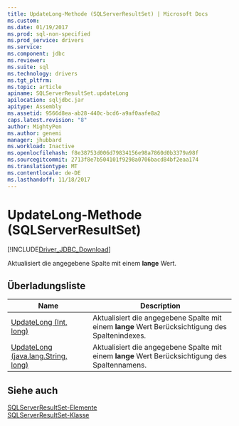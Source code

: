 ```yaml
---
title: UpdateLong-Methode (SQLServerResultSet) | Microsoft Docs
ms.custom: 
ms.date: 01/19/2017
ms.prod: sql-non-specified
ms.prod_service: drivers
ms.service: 
ms.component: jdbc
ms.reviewer: 
ms.suite: sql
ms.technology: drivers
ms.tgt_pltfrm: 
ms.topic: article
apiname: SQLServerResultSet.updateLong
apilocation: sqljdbc.jar
apitype: Assembly
ms.assetid: 9566d8ea-ab28-440c-bcd6-a9af0aafe8a2
caps.latest.revision: "8"
author: MightyPen
ms.author: genemi
manager: jhubbard
ms.workload: Inactive
ms.openlocfilehash: f8e38753d006d79834156e98a7860d0b3379a98f
ms.sourcegitcommit: 2713f8e7b504101f9298a0706bacd84bf2eaa174
ms.translationtype: MT
ms.contentlocale: de-DE
ms.lasthandoff: 11/18/2017
---
```

# <a name="updatelong-method-sqlserverresultset"></a>UpdateLong-Methode (SQLServerResultSet)
[!INCLUDE[Driver_JDBC_Download](../../../includes/driver_jdbc_download.md)]

  Aktualisiert die angegebene Spalte mit einem **lange** Wert.  
  
## <a name="overload-list"></a>Überladungsliste  
  
|Name|Description|  
|----------|-----------------|  
|[UpdateLong (Int, long)](../../../connect/jdbc/reference/updatelong-method-int-long.md)|Aktualisiert die angegebene Spalte mit einem **lange** Wert Berücksichtigung des Spaltenindexes.|  
|[UpdateLong (java.lang.String, long)](../../../connect/jdbc/reference/updatelong-method-java-lang-string-long.md)|Aktualisiert die angegebene Spalte mit einem **lange** Wert Berücksichtigung des Spaltennamens.|  
  
## <a name="see-also"></a>Siehe auch  
 [SQLServerResultSet-Elemente](../../../connect/jdbc/reference/sqlserverresultset-members.md)   
 [SQLServerResultSet-Klasse](../../../connect/jdbc/reference/sqlserverresultset-class.md)  
  
  
